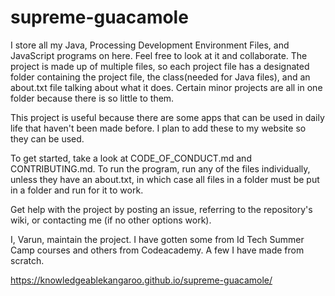 # supreme-guacamole
I store all my Java, Processing Development Environment Files, and JavaScript programs on here. Feel free to look at it and collaborate. The project is made up of multiple files, so each project file has a designated folder containing the project file, the class(needed for Java files), and an about.txt file talking about what it does. Certain minor projects are all in one folder because there is so little to them. 

This project is useful because there are some apps that can be used in daily life that haven't been made before. I plan to add these to my website so they can be used. 

To get started, take a look at CODE_OF_CONDUCT.md and CONTRIBUTING.md. To run the program, run any of the files individually, unless they have an about.txt, in which case all files in a folder must be put in a folder and run for it to work. 

Get help with the project by posting an issue, referring to the repository's wiki, or contacting me (if no other options work).

I, Varun, maintain the project. I have gotten some from Id Tech Summer Camp courses and others from Codeacademy. A few I have made from scratch. 

https://knowledgeablekangaroo.github.io/supreme-guacamole/


